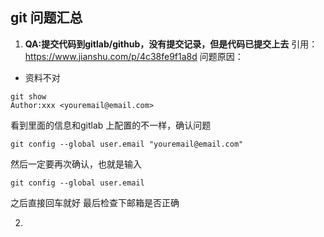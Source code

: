 ## git 问题汇总

1. **QA:提交代码到gitlab/github，没有提交记录，但是代码已提交上去**
引用：https://www.jianshu.com/p/4c38fe9f1a8d
问题原因：
- 资料不对
```
git show
Author:xxx <youremail@email.com>
```
看到里面的信息和gitlab 上配置的不一样，确认问题
```
git config --global user.email "youremail@email.com"
```
然后一定要再次确认，也就是输入
```
git config --global user.email
```
之后直接回车就好
最后检查下邮箱是否正确

2. 